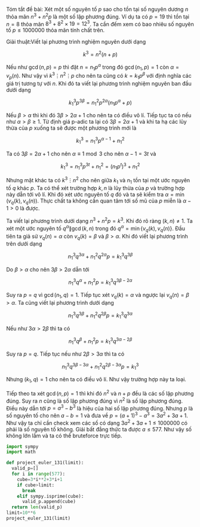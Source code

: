 Tóm tắt đề bài: Xét một số nguyên tố $\displaystyle p$ sao cho tồn tại số nguyên dương $\displaystyle n$ thỏa mãn $\displaystyle n^{3} +n^{2} p$ là một số lập phương đúng. Ví dụ ta có $\displaystyle p=19$ thì tồn tại $\displaystyle n=8$ thỏa mãn $\displaystyle 8^{3} +8^{2} \times 19=12^{3}$. Ta cần đếm xem có bao nhiêu số nguyên tố $\displaystyle p\leqslant 1000000$ thỏa mãn tính chất trên. 

Giải thuật:Viết lại phương trình nghiệm nguyên dưới dạng 

$$\begin{equation*}
k^{3} =n^{2}( n+p)
\end{equation*}$$

Nếu như $\displaystyle \gcd( n,p) =p$ thì đặt $\displaystyle n=n_{1} p^{\alpha }$ trong đó $\displaystyle \gcd( n_{1} ,p) =1$ còn $\displaystyle \alpha =v_{p}( n)$. Như vậy vì $\displaystyle k^{3} \vdots n^{2} \vdots p$ cho nên ta cũng có $\displaystyle k=k_{1} p^{\beta }$ với định nghĩa các giá trị tương tự với $\displaystyle n$. Khi đó ta viết lại phương trình nghiệm nguyên ban đầu dưới dạng 

$$\begin{equation*}
k_{1}^{3} p^{3\beta } =n_{1}^{2} p^{2\alpha }\left( n_{1} p^{\alpha } +p\right)
\end{equation*}$$

Nếu $\displaystyle \beta  >\alpha$ thì khi đó $\displaystyle 3\beta  >2\alpha +1$ cho nên ta có điều vô lí. Tiếp tục ta có nếu như $\displaystyle \alpha  >\beta \geqslant 1$. Từ định giá p-adic ta lại có $\displaystyle 3\beta =2\alpha +1$ và khi ta hạ các lũy thừa của $\displaystyle p$ xuống ta sẽ được một phương trình mới là 

$$\begin{equation*}
k_{1}^{3} =n_{1}^{3} p^{\alpha -1} +n_{1}^{2}
\end{equation*}$$

Ta có $\displaystyle 3\beta =2\alpha +1$ cho nên $\displaystyle \alpha \equiv 1\bmod 3$ cho nên $\displaystyle \alpha -1=3t$ và 

$$\begin{equation*}
k_{1}^{3} =n_{1}^{3} p^{3t} +n_{1}^{2} =\left( n_{1} p^{t}\right)^{3} +n_{1}^{2}
\end{equation*}$$

Nhưng mặt khác ta có $\displaystyle k^{3} \vdots n^{2}$ cho nên giữa $\displaystyle k_{1}$ và $\displaystyle n_{1}$ tồn tại một ước nguyên tố $\displaystyle q$ khác $\displaystyle p$. Ta có thể xét trường hợp $\displaystyle k,n$ là lũy thừa của $\displaystyle p$ và trường hợp này dẫn tới vô lí. Khi đó xét ước nguyên tố $\displaystyle q$ đó và ta sẽ kiểm tra $\displaystyle \alpha =\min( v_{q}( k) ,v_{q}( n))$. Thực chất ta không cần quan tâm tới số mũ của $\displaystyle p$ miễn là $\displaystyle \alpha -1 >0$ là được. 


Ta viết lại phương trình dưới dạng $\displaystyle n^{3} +n^{2} p=k^{3}$. Khi đó rõ ràng $\displaystyle ( k,n) \neq 1$. Ta xét một ước nguyên tố $\displaystyle q^{\alpha } \| \gcd( k,n)$ trong đó $\displaystyle q^{\alpha } =\min\{v_{q}( k) ,v_{q}( n)\}$. Đầu tiên ta giả sử $\displaystyle v_{q}( n) =\alpha$ còn $\displaystyle v_{q}( k) =\beta$ và $\displaystyle \beta  >\alpha$. Khi đó viết lại phương trình trên dưới dạng 

$$ \begin{equation*}
n_{1}^{3} q^{3\alpha } +n_{1}^{2} q^{2\alpha } p=k_{1}^{3} q^{3\beta }
\end{equation*} $$

Do $\displaystyle \beta  >\alpha$ cho nên $\displaystyle 3\beta  >2\alpha$ dẫn tới 

$$\begin{equation*}
n_{1}^{3} q^{\alpha } +n_{1}^{2} p=k_{1}^{3} q^{3\beta -2\alpha }
\end{equation*}$$

Suy ra $\displaystyle p=q$ vì $\displaystyle \gcd( n_{1} ,q) =1$. 
Tiếp tục xét $\displaystyle v_{q}( k) =\alpha$ và ngược lại $\displaystyle v_{q}( n) =\beta  >\alpha$. Ta cũng viết lại phương trình dưới dạng 

$$\begin{equation*}
n_{1}^{3} q^{3\beta } +n_{1}^{2} q^{2\beta } p=k_{1}^{3} q^{3\alpha }
\end{equation*}$$

Nếu như $\displaystyle 3\alpha  >2\beta$ thì ta có 

$$\begin{equation*}
n_{1}^{3} q^{\beta } +n_{1}^{2} p=k_{1}^{3} q^{3\alpha -2\beta }
\end{equation*}$$

Suy ra $\displaystyle p=q$. Tiếp tục nếu như $\displaystyle 2\beta  >3\alpha$ thì ta có 

$$\begin{equation*}
n_{1}^{3} q^{3\beta -3\alpha } +n_{1}^{2} q^{2\beta -3\alpha } p=k_{1}^{3}
\end{equation*}$$

Nhưng $\displaystyle ( k_{1} ,q) =1$ cho nên ta có điều vô lí. 
Như vậy trường hợp này ta loại. 

Tiếp theo ta xét $\displaystyle \gcd( n,p) =1$ thì khi đó $\displaystyle n^{2}$ và $\displaystyle n+p$ đều là các số lập phương đúng. Suy ra $\displaystyle n$ cũng là số lập phương đúng vì $\displaystyle n^{2}$ là số lập phương đúng. Điều này dẫn tới $\displaystyle p=a^{3} -b^{3}$ là hiệu của hai số lập phương đúng. Nhưng $\displaystyle p$ là số nguyên tố cho nên $\displaystyle a-b=1$ và đưa về $\displaystyle p=( a+1)^{3} -a^{3} =3a^{2} +3a+1$. Như vậy ta chỉ cần check xem các số có dạng $\displaystyle 3a^{2} +3a+1\leqslant 1000000$ có phải là số nguyên tố không. Giải bất đẳng thức ta được $\displaystyle a\leqslant 577$. Như vậy số không lớn lắm và ta có thể bruteforce trực tiếp. 

```python
import sympy
import math 

def project_euler_131(limit):
  valid_p=[]
  for i in range(577):
    cube=3*i**2+3*i+1
    if cube>limit:
      break
    elif sympy.isprime(cube):
      valid_p.append(cube)
  return len(valid_p)
limit=10**6
project_euler_131(limit)
```

